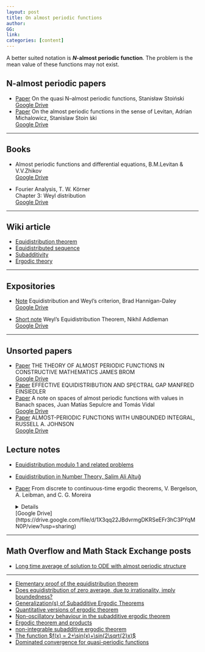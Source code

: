 ```yaml
---
layout: post
title: On almost periodic functions
author: 
GG: 
link: 
categories: [content]
---
```



A better suited notation is **$N$-almost periodic function**. The problem is the mean value of these functions may not exist.

## N-almost periodic papers
- [Paper]() On the quasi N–almost periodic functions, Stanisław Stoiński<br>
    [Google Drive](https://drive.google.com/file/d/16geMSauMKtXKdYwyECv3Y6HzRAPw6HyC/view?usp=sharing)
- [Paper]() On the almost periodic functions in the sense of Levitan, Adrian        
    Michalowicz, Stanislaw Stoin ́ski <br>
    [Google Drive](https://drive.google.com/file/d/1ef2nrUeISYneJ956qqo1RrYZZNpg3nxy/view?usp=sharing)

--- 
## Books
- Almost periodic functions and differential equations, B.M.Levitan & V.V.Zhikov
  <br>
    [Google Drive](https://drive.google.com/file/d/1wq8oYtktS9NU8M_JT4OJjftDosgaTakb/view?usp=sharing)

- Fourier Analysis, T. W. Körner <br>
  Chapter 3: Weyl distribution <br>
  [Google Drive](https://drive.google.com/file/d/1btrHmVA93nym5ACTxpZpX1WYM4C384hb/view?usp=sharing)



--- 
## Wiki article 
- [Equidistribution theorem](https://en.wikipedia.org/wiki/Equidistribution_theorem)
- [Equidistributed sequence](https://en.wikipedia.org/wiki/Equidistributed_sequence)
- [Subadditivity](https://en.wikipedia.org/wiki/Subadditivity)
- [Ergodic theory](https://en.wikipedia.org/wiki/Ergodic_theory)

--- 
## Expositories

- [Note](http://individual.utoronto.ca/hannigandaley/equidistribution.pdf) Equidistribution and Weyl’s criterion, Brad Hannigan-Daley <br>
    [Google Drive](https://drive.google.com/file/d/1cVbHgTfH3pnoSFwgh7R_5fE7mNwkZhMx/view?usp=sharing)


- [Short note](https://math.unm.edu/~crisp/courses/wavelets/fall13/wavelet-weyl-report2.pdf) Weyl’s Equidistribution Theorem, Nikhil Addleman
  <br>
  [Google Drive](https://drive.google.com/file/d/1W89B57TqUy_Zo9HC1mWgnitaF_H2Zog1/view?usp=sharing) 

---
## Unsorted papers
- [Paper]() THE THEORY OF ALMOST PERIODIC FUNCTIONS
IN CONSTRUCTIVE MATHEMATICS
JAMES BROM<br>
    [Google Drive](https://drive.google.com/file/d/18DoQTY-ZONh97T16_eafFxN_Z6ez2h-A/view?usp=sharing)
- [Paper](https://people.math.ethz.ch/~einsiedl/eff-equi-5ECM.pdf) EFFECTIVE EQUIDISTRIBUTION AND SPECTRAL GAP
MANFRED EINSIEDLER
- [Paper]() A note on spaces of almost periodic functions with values in Banach spaces, Juan Matías Sepulcre and Tomás Vidal <br>
    [Google Drive](https://drive.google.com/file/d/1vqZuSiWa2oNNEltOT44ZHZAdrP-rdfup/view?usp=sharing)
- [Paper]() ALMOST-PERIODIC FUNCTIONS WITH
UNBOUNDED INTEGRAL, RUSSELL A. JOHNSON<br>
    [Google Drive](https://drive.google.com/file/d/1CEI5AB_nM7Uz2iYidyFJFQjYXTY6w2A3/view?usp=sharing)


## Lecture notes
- [Equidistribution modulo 1 and related problems](https://www.math.stonybrook.edu/~rdhough/mat141-fall16/lectures/lecture24.pdf)
- [Equidistribution in Number Theory, Salim Ali Altuğ](https://alexjbest.github.io/equidistribution/equidistribution.pdf)

- [Paper](https://people.math.osu.edu/leibman.1/preprints/dcc.pdf) 
    From discrete to continuous-time ergodic theorems, 
    V. Bergelson, A. Leibman, and C. G. Moreira
    <details>
    This paper gives a way how to go from discrete average to integral form. 
    </details>
    [Google Drive](https://drive.google.com/file/d/1X3qq22JBdvrmgDKRSeEFr3hC3PYqMN0P/view?usp=sharing)



--- 
## Math Overflow and Math Stack Exchange posts

- [Long time average of solution to ODE with almost periodic structure](https://mathoverflow.net/questions/346852/long-time-average-of-solution-to-ode-with-almost-periodic-structure)

--- 

- [Elementary proof of the equidistribution theorem](https://mathoverflow.net/questions/75777/elementary-proof-of-the-equidistribution-theorem)
- [Does equidistribution of zero average, due to irrationality, imply boundedness?](https://mathoverflow.net/questions/150863/does-equidistribution-of-zero-average-due-to-irrationality-imply-boundedness?rq=1)
- [Generalization(s) of Subadditive Ergodic Theorems](https://mathoverflow.net/questions/94782/generalizations-of-subadditive-ergodic-theorems?rq=1)
- [Quantitative versions of ergodic theorem](https://mathoverflow.net/questions/4411/quantitative-versions-of-ergodic-theorem)
- [Non-oscillatory behaviour in the subadditive ergodic theorem](https://mathoverflow.net/questions/70676/non-oscillatory-behaviour-in-the-subadditive-ergodic-theorem?rq=1)
- [Ergodic theorem and products](https://mathoverflow.net/questions/322571/ergodic-theorem-and-products?rq=1)
- [non-integrable subadditive ergodic theorem](https://mathoverflow.net/questions/82214/non-integrable-subadditive-ergodic-theorem?rq=1)
- [The function $f(x) = 2+\sin(x)+\sin(2\sqrt{2}x)$](https://math.stackexchange.com/questions/790947/the-function-ft-2-sint-sint-sqrt2?noredirect=1&lq=1)
- [Dominated convergence for quasi-periodic functions](https://mathoverflow.net/questions/252555/dominated-convergence-for-quasi-periodic-functions)